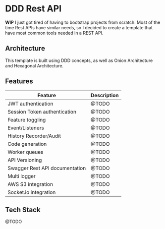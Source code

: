 # DDD Rest API

**WIP**
I just got tired of having to bootstrap projects from scratch. Most of the time Rest APIs have similar needs, so I decided to create a template that have most common tools needed in a REST API.

## Architecture

This template is built using DDD concepts, as well as Onion Architecture and Hexagonal Architecture.

## Features

| Feature | Description |
|--|--|
| JWT authentication | @TODO |
| Session Token authentication | @TODO |
| Feature toggling | @TODO |
| Event/Listeners | @TODO |
| History Recorder/Audit | @TODO |
| Code generation | @TODO |
| Worker queues | @TODO |
| API Versioning | @TODO |
| Swagger Rest API documentation | @TODO |
| Multi logger | @TODO |
| AWS S3 integration | @TODO |
| Socket.io integration | @TODO |

## Tech Stack

@TODO
